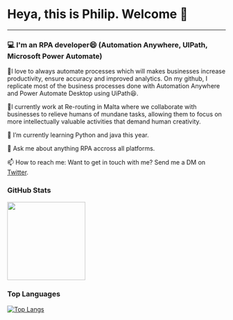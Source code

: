 # Heya, this is Philip. Welcome 👋
------------------------------------------------------------------------------


### 💻 I'm an RPA developer😄 (Automation Anywhere, UIPath, Microsoft Power Automate)


💎I love to always automate processes which will makes businesses increase productivity, ensure accuracy and improved analytics. On my github, I replicate most of the business processes done with Automation Anywhere and Power Automate Desktop using UiPath😆. 

💎I currently work at Re-routing in Malta where we collaborate with businesses to relieve humans of mundane tasks, allowing them to focus on more intellectually valuable activities that demand human creativity.

🌱 I’m currently learning Python and java this year.

💬 Ask me about anything RPA accross all platforms.

📫 How to reach me: Want to get in touch with me? Send me a DM on [Twitter](https://twitter.com/phhilcho).

### GitHub Stats
<img height="180em" src="https://github-readme-stats.vercel.app/api?username=philkam&theme=radical&show_icons=true&hide_border=true&&count_private=true&include_all_commits=true" />

### Top Languages
[![Top Langs](https://github-readme-stats.vercel.app/api/top-langs/?username=philkam&show_icons=true&theme=radical)](https://github.com/philkam/github-readme-stats)

<!--
### Hi there 👋


**philkam/philkam** is a ✨ _special_ ✨ repository because its `README.md` (this file) appears on your GitHub profile.

Here are some ideas to get you started:

- 🔭 I’m currently working on ...
- 🌱 I’m currently learning ...
- 👯 I’m looking to collaborate on ...
- 🤔 I’m looking for help with ...
- 💬 Ask me about ...
- 📫 How to reach me: ...
- 😄 Pronouns: ...
- ⚡ Fun fact: ...
-->
